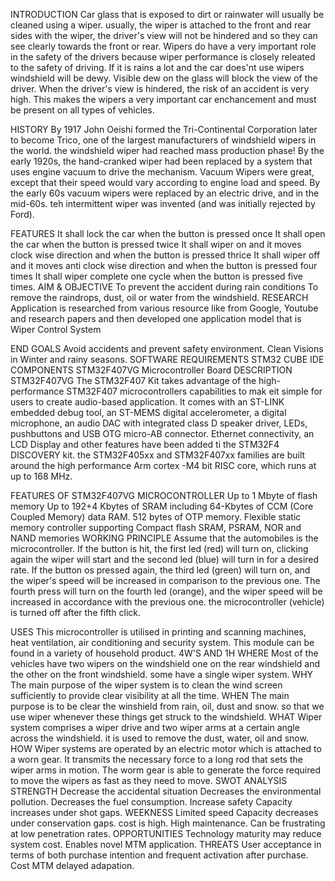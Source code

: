 INTRODUCTION
Car glass that is exposed to dirt or rainwater will usually be cleaned using a wiper. usually, the wiper is attached to the front and rear sides with the wiper, the driver's view will not be hindered and so they can see clearly towards the front or rear. Wipers do have a very important role in the safety of the drivers because wiper performance is closely releated to the safety of driving. If it is rains a lot and the car does'nt use wipers windshield will be dewy. Visible dew on the glass will block the view of the driver. When the driver's view is hindered, the risk of an accident is very high. This makes the wipers a very important car enchancement and must be present on all types of vehicles.

HISTORY
By 1917 John Oeishi formed the Tri-Continental Corporation later to become Trico, one of the largest manufacturers of windshield wipers in the world. the windshield wiper had reached mass production phase! By the early 1920s, the hand-cranked wiper had been replaced by a system that uses engine vacuum to drive the mechanism. Vacuum Wipers were great, except that their speed would vary according to engine load and speed. By the early 60s vacuum wipers were replaced by an electric drive, and in the mid-60s. teh intermittent wiper was invented (and was initially rejected by Ford).

FEATURES
It shall lock the car when the button is pressed once
It shall open the car when the button is pressed twice
It shall wiper on and it moves clock wise direction and when the button is pressed thrice
It shall wiper off and it moves anti clock wise direction and when the button is pressed four times
It shall wiper complete one cycle when the button is pressed five times.
AIM & OBJECTIVE
To prevent the accident during rain conditions
To remove the raindrops, dust, oil or water from the windshield.
RESEARCH
Application is researched from various resource like from Google, Youtube and research papers and then developed one application model that is Wiper Control System

END GOALS
Avoid accidents and prevent safety environment.
Clean Visions in Winter and rainy seasons.
SOFTWARE REQUIREMENTS
STM32 CUBE IDE
COMPONENTS
STM32F407VG Microcontroller Board
DESCRIPTION
STM32F407VG
The STM32F407 Kit takes advantage of the high-performance STM32F407 microcontrollers capabilities to mak eit simple for users to create audio-based application. It comes with an ST-LINK embedded debug tool, an ST-MEMS digital accelerometer, a digital microphone, an audio DAC with integrated class D speaker driver, LEDs, pushbuttons and USB OTG micro-AB connector. Ethernet connectivity, an LCD Display and other features have been added ti the STM32F4 DISCOVERY kit. the STM32F405xx and STM32F407xx families are built around the high performance Arm cortex -M4 bit RISC core, which runs at up to 168 MHz.

FEATURES OF STM32F407VG MICROCONTROLLER
Up to 1 Mbyte of flash memory
Up to 192+4 Kbytes of SRAM including 64-Kbytes of CCM (Core Coupled Memory) data RAM.
512 bytes of OTP memory.
Flexible static memory controller supporting Compact flash SRAM, PSRAM, NOR and NAND memories
WORKING PRINCIPLE
Assume that the automobiles is the microcontroller. If the button is hit, the first led (red) will turn on, clicking again the wiper will start and the second led (blue) will turn in for a desired rate. If the button os pressed again, the third led (green) will turn on, and the wiper's speed will be increased in comparison to the previous one. The fourth press will turn on the fourth led (orange), and the wiper speed will be increased in accordance with the previous one. the microcontroller (vehicle) is turned off after the fifth click.

USES
This microcontroller is utilised in printing and scanning machines, heat ventilation, air conditioning and security system.
This module can be found in a variety of household product.
4W'S AND 1H
WHERE
Most of the vehicles have two wipers on the windshield one on the rear windshield and the other on the front windshield. some have a single wiper system.
WHY
The main purpose of the wiper system is to clean the wind screen sufficiently to provide clear visibility at all the time.
WHEN
The main purpose is to be clear the winshield from rain, oil, dust and snow. so that we use wiper whenever these things get struck to the windshield.
WHAT
Wiper system comprises a wiper drive and two wiper arms at a certain angle across the windshield. it is used to remove the dust, water, oil and snow.
HOW
Wiper systems are operated by an electric motor which is attached to a worn gear. It transmits the necessary force to a long rod that sets the wiper arms in motion. The worm gear is able to generate the force required to move the wipers as fast as they need to move.
SWOT ANALYSIS
STRENGTH
Decrease the accidental situation
Decreases the environmental pollution.
Decreases the fuel consumption.
Increase safety
Capacity increases under shot gaps.
WEEKNESS
Limited speed
Capacity decreases under conservation gaps.
cost is high.
High maintenance.
Can be frustrating at low penetration rates.
OPPORTUNITIES
Technology maturity may reduce system cost.
Enables novel MTM application.
THREATS
User acceptance in terms of both purchase intention and frequent activation after purchase.
Cost
MTM delayed adapation.
